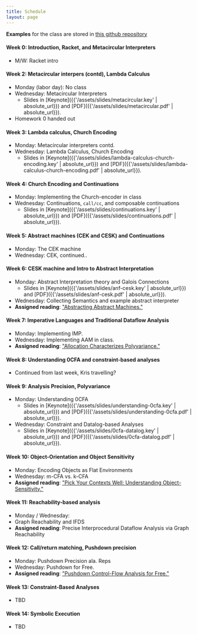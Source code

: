 ```yaml
---
title: Schedule
layout: page
---
```


**Examples** for the class are stored in [this github repository](https://github.com/kmicinski/program-analysis-examples)

#### Week 0: Introduction, Racket, and Metacircular Interpreters

- M/W: Racket intro 

#### Week 2: Metacircular interpers (contd), Lambda Calculus

- Monday (labor day): No class
- Wednesday: Metacircular Interpreters
  - Slides in [Keynote]({{'/assets/slides/metacircular.key' | absolute_url}}) and [PDF]({{'/assets/slides/metacircular.pdf' | absolute_url}}).
- Homework 0 handed out

#### Week 3: Lambda calculus, Church Encoding

- Monday: Metacircular interpreters contd.
- Wednesday: Lambda Calculus, Church Encoding
  - Slides in [Keynote]({{'/assets/slides/lambda-calculus-church-encoding.key' | absolute_url}}) and [PDF]({{'/assets/slides/lambda-calculus-church-encoding.pdf' | absolute_url}}).

#### Week 4: Church Encoding and Continuations

- Monday: Implementing the Church-encoder in class
- Wednesday: Continuations, `call/cc`, and composable continuations
  - Slides in [Keynote]({{'/assets/slides/continuations.key' | absolute_url}}) and [PDF]({{'/assets/slides/continuations.pdf' | absolute_url}}).

#### Week 5: Abstract machines (CEK and CESK) and Continuations

- Monday: The CEK machine
- Wednesday: CEK, continued..

#### Week 6: CESK machine and Intro to Abstract Interpretation

- Monday: Abstract Interpretation theory and Galois Connections
  - Slides in [Keynote]({{'/assets/slides/anf-cesk.key' | absolute_url}}) and [PDF]({{'/assets/slides/anf-cesk.pdf' | absolute_url}}).
- Wednesday: Collecting Semantics and example abstract interpreter
- **Assigned reading**: ["Abstracting Abstract Machines."](http://matt.might.net/papers/vanhorn2010abstract.pdf)

#### Week 7: Imperative Languages and Traditional Dataflow Analysis

- Monday: Implementing IMP.
- Wednesday: Implementing AAM in class.
- **Assigned reading**: ["Allocation Characterizes Polyvariance."](https://gilray.org/pdf/allocation-polyvariance.pdf)

#### Week 8: Understanding 0CFA and constraint-based analyses

- Continued from last week, Kris travelling?

#### Week 9: Analysis Precision, Polyvariance

- Monday: Understanding 0CFA
  - Slides in [Keynote]({{'/assets/slides/understanding-0cfa.key' | absolute_url}}) and [PDF]({{'/assets/slides/understanding-0cfa.pdf' | absolute_url}}).
- Wednesday: Constraint and Datalog-based Analyses
  - Slides in [Keynote]({{'/assets/slides/0cfa-datalog.key' | absolute_url}}) and [PDF]({{'/assets/slides/0cfa-datalog.pdf' | absolute_url}}).

#### Week 10: Object-Orientation and Object Sensitivity

- Monday: Encoding Objects as Flat Environments
- Wednesday: m-CFA vs. k-CFA
- **Assigned reading**: ["Pick Your Contexts Well: Understanding Object-Sensitivity."](https://yanniss.github.io/typesens-popl11.pdf)

#### Week 11: Reachability-based analysis

- Monday / Wednesday:
- Graph Reachability and IFDS
- **Assigned reading**: Precise Interprocedural Dataflow Analysis via Graph Reachability

#### Week 12: Call/return matching, Pushdown precision

- Monday: Pushdown Precision ala. Reps
- Wednesday: Pushdown for Free.
- **Assigned reading**: ["Pushdown Control-Flow Analysis for Free."](http://matt.might.net/papers/gilray2016pushdown.pdf)

#### Week 13: Constraint-Based Analyses

- TBD

#### Week 14: Symbolic Execution

- TBD

